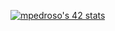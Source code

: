 [![mpedroso's 42 stats](https://badge42.vercel.app/api/v2/cla4bbyjb01360fmookhhj6zh/stats?cursusId=21&coalitionId=110)](https://github.com/JaeSeoKim/badge42)
